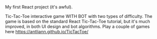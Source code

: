 My first React project (it's awful).

Tic-Tac-Toe interactive game WITH BOT with two types of difficulty.
The game is based on the standard React Tic-Tac-Toe tutorial, but it's much improved, in both UI design and bot algorithms.
Play a couple of games here https://antliann.github.io/TicTacToe/
